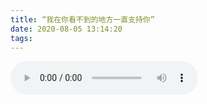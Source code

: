 ```yaml
---
title: “我在你看不到的地方一直支持你”
date: 2020-08-05 13:14:20
tags:
---
```

<audio id="audio" controls=""  preload="auto" autoplay="autoplay">
      <source id="mp3" src="https://fsjtoday.xyz:8050/追光女孩_star-我在你看不到的地方一直支持你.mp3">
      </audio>